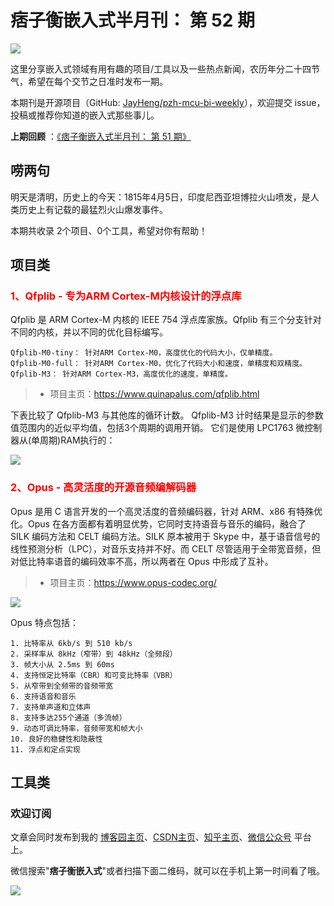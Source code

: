 # 痞子衡嵌入式半月刊： 第 52 期

![](http://henjay724.com/image/cnblogs/pzh_mcu_bi_weekly.PNG)

这里分享嵌入式领域有用有趣的项目/工具以及一些热点新闻，农历年分二十四节气，希望在每个交节之日准时发布一期。

本期刊是开源项目（GitHub: [JayHeng/pzh-mcu-bi-weekly](https://github.com/JayHeng/pzh-mcu-bi-weekly)），欢迎提交 issue，投稿或推荐你知道的嵌入式那些事儿。

**上期回顾** ：[《痞子衡嵌入式半月刊： 第 51 期》](https://www.cnblogs.com/henjay724/p/16064331.html)

## 唠两句

明天是清明，历史上的今天：1815年4月5日，印度尼西亚坦博拉火山喷发，是人类历史上有记载的最猛烈火山爆发事件。

本期共收录 2个项目、0个工具，希望对你有帮助！

## 项目类

### <font color="red">1、Qfplib - 专为ARM Cortex-M内核设计的浮点库</font>

Qfplib 是 ARM Cortex-M 内核的 IEEE 754 浮点库家族。Qfplib 有三个分支针对不同的内核，并以不同的优化目标编写。

```text
Qfplib-M0-tiny： 针对ARM Cortex-M0，高度优化的代码大小，仅单精度。
Qfplib-M0-full： 针对ARM Cortex-M0，优化了代码大小和速度，单精度和双精度。
Qfplib-M3： 针对ARM Cortex-M3，高度优化的速度，单精度。
```

> * 项目主页：https://www.quinapalus.com/qfplib.html

下表比较了 Qfplib-M3 与其他库的循环计数。 Qfplib-M3 计时结果是显示的参数值范围内的近似平均值，包括3个周期的调用开销。 它们是使用 LPC1763 微控制器从(单周期)RAM执行的：

![](http://henjay724.com/image/biweekly20220404/Qfplib.PNG)

### <font color="red">2、Opus - 高灵活度的开源音频编解码器</font>

Opus 是用 C 语言开发的一个高灵活度的音频编码器，针对 ARM、x86 有特殊优化。Opus 在各方面都有着明显优势，它同时支持语音与音乐的编码，融合了 SILK 编码方法和 CELT 编码方法。SILK 原本被用于 Skype 中，基于语音信号的线性预测分析（LPC），对音乐支持并不好。而 CELT 尽管适用于全带宽音频，但对低比特率语音的编码效率不高，所以两者在 Opus 中形成了互补。

> * 项目主页：https://www.opus-codec.org/

![](http://henjay724.com/image/biweekly20220404/Opus.PNG)

Opus 特点包括：

```text
1. 比特率从 6kb/s 到 510 kb/s
2. 采样率从 8kHz（窄带）到 48kHz（全频段）
3. 帧大小从 2.5ms 到 60ms
4. 支持恒定比特率（CBR）和可变比特率（VBR）
5. 从窄带到全频带的音频带宽
6. 支持语音和音乐
7. 支持单声道和立体声
8. 支持多达255个通道（多流帧）
9. 动态可调比特率，音频带宽和帧大小
10. 良好的稳健性和隐蔽性
11. 浮点和定点实现
```

## 工具类


### 欢迎订阅

文章会同时发布到我的 [博客园主页](https://www.cnblogs.com/henjay724/)、[CSDN主页](https://blog.csdn.net/henjay724)、[知乎主页](https://www.zhihu.com/people/henjay724)、[微信公众号](http://weixin.sogou.com/weixin?type=1&query=痞子衡嵌入式) 平台上。

微信搜索"__痞子衡嵌入式__"或者扫描下面二维码，就可以在手机上第一时间看了哦。

![](http://henjay724.com/image/github/pzhMcu_qrcode_258x258.jpg)

